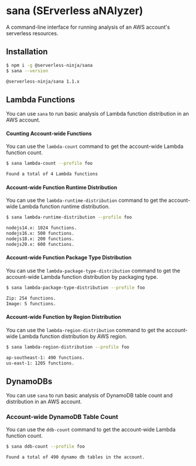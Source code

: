 # sana (SErverless aNAlyzer)

A command-line interface for running analysis of an AWS account's serverless resources.

## Installation

```sh
$ npm i -g @serverless-ninja/sana
$ sana --version

@serverless-ninja/sana 1.1.x
```

## Lambda Functions

You can use `sana` to run basic analysis of Lambda function distribution in an AWS account.

#### Counting Account-wide Functions

You can use the `lambda-count` command to get the account-wide Lambda function count.

```sh
$ sana lambda-count --profile foo

Found a total of 4 Lambda functions
```

#### Account-wide Function Runtime Distribution

You can use the `lambda-runtime-distribution` command to get the account-wide Lambda function runtime distribution.

```sh
$ sana lambda-runtime-distribution --profile foo

nodejs14.x: 1024 functions.
nodejs16.x: 500 functions.
nodejs18.x: 200 functions.
nodejs20.x: 600 functions.
```

#### Account-wide Function Package Type Distribution

You can use the `lambda-package-type-distribution` command to get the account-wide Lambda function distribution by packaging type.

```sh
$ sana lambda-package-type-distribution --profile foo

Zip: 254 functions.
Image: 5 functions.
```

#### Account-wide Function by Region Distribution

You can use the `lambda-region-distribution` command to get the account-wide Lambda function distribution by AWS region.

```sh
$ sana lambda-region-distribution --profile foo

ap-southeast-1: 490 functions.
us-east-1: 1205 functions.
```

## DynamoDBs

You can use `sana` to run basic analysis of DynamoDB table count and distribution in an AWS account.

### Account-wide DynamoDB Table Count

You can use the `ddb-count` command to get the account-wide Lambda function count.

```sh
$ sana ddb-count --profile foo

Found a total of 490 dynamo db tables in the account.
```
